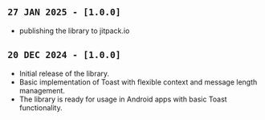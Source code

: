 ## `27 JAN 2025 - [1.0.0]`

- publishing the library to jitpack.io

## `20 DEC 2024 - [1.0.0]`

- Initial release of the library.
- Basic implementation of Toast with flexible context and message length management.
- The library is ready for usage in Android apps with basic Toast functionality.

